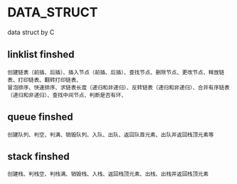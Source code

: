 # DATA_STRUCT
data struct by C

## linklist finshed
```
创建链表（前插、后插）、插入节点（前插、后插）、查找节点、删除节点、更改节点、释放链表、打印链表、翻转打印链表、
冒泡排序、快速排序、求链表长度（递归和非递归）、反转链表（递归和非递归）、合并有序链表（递归和非递归）、查找中间节点、判断是否有环、
```
## queue finshed
```
创建队列、判空、判满、销毁队列、入队、出队、返回队首元素、出队并返回栈顶元素等
```

## stack finshed
```
创建栈、判栈空、判栈满、销毁栈、入栈、返回栈顶元素、出栈、出栈并返回栈顶元素
```
